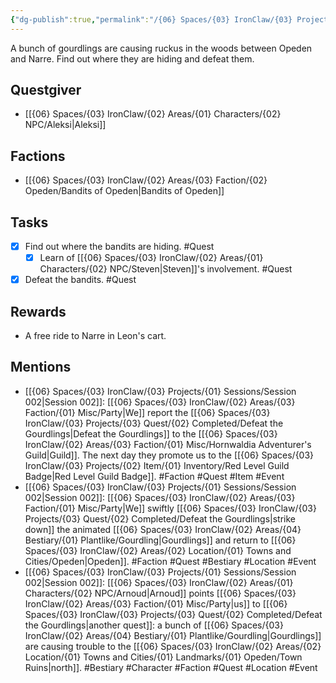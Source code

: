 ```yaml
---
{"dg-publish":true,"permalink":"/{06} Spaces/{03} IronClaw/{03} Projects/{03} Quest/{02} Completed/Defeat the Gourdlings/","title":"Defeat the Gourdlings"}
---
```



A bunch of gourdlings are causing ruckus in the woods between Opeden and Narre. Find out where they are hiding and defeat them.

## Questgiver

- [[{06} Spaces/{03} IronClaw/{02} Areas/{01} Characters/{02} NPC/Aleksi\|Aleksi]]

## Factions

- [[{06} Spaces/{03} IronClaw/{02} Areas/{03} Faction/{02} Opeden/Bandits of Opeden\|Bandits of Opeden]]

## Tasks

- [x] Find out where the bandits are hiding. #Quest
	- [x] Learn of [[{06} Spaces/{03} IronClaw/{02} Areas/{01} Characters/{02} NPC/Steven\|Steven]]'s involvement. #Quest
- [x] Defeat the bandits. #Quest

## Rewards

- A free ride to Narre in Leon's cart.

## Mentions

- [[{06} Spaces/{03} IronClaw/{03} Projects/{01} Sessions/Session 002\|Session 002]]: [[{06} Spaces/{03} IronClaw/{02} Areas/{03} Faction/{01} Misc/Party\|We]] report the [[{06} Spaces/{03} IronClaw/{03} Projects/{03} Quest/{02} Completed/Defeat the Gourdlings\|Defeat the Gourdlings]] to the [[{06} Spaces/{03} IronClaw/{02} Areas/{03} Faction/{01} Misc/Hornwaldia Adventurer's Guild\|Guild]]. The next day they promote us to the [[{06} Spaces/{03} IronClaw/{03} Projects/{02} Item/{01} Inventory/Red Level Guild Badge\|Red Level Guild Badge]]. #Faction #Quest #Item #Event
- [[{06} Spaces/{03} IronClaw/{03} Projects/{01} Sessions/Session 002\|Session 002]]: [[{06} Spaces/{03} IronClaw/{02} Areas/{03} Faction/{01} Misc/Party\|We]] swiftly [[{06} Spaces/{03} IronClaw/{03} Projects/{03} Quest/{02} Completed/Defeat the Gourdlings\|strike down]] the animated [[{06} Spaces/{03} IronClaw/{02} Areas/{04} Bestiary/{01} Plantlike/Gourdling\|Gourdlings]] and return to [[{06} Spaces/{03} IronClaw/{02} Areas/{02} Location/{01} Towns and Cities/Opeden\|Opeden]]. #Faction #Quest #Bestiary #Location #Event
- [[{06} Spaces/{03} IronClaw/{03} Projects/{01} Sessions/Session 002\|Session 002]]: [[{06} Spaces/{03} IronClaw/{02} Areas/{01} Characters/{02} NPC/Arnoud\|Arnoud]] points [[{06} Spaces/{03} IronClaw/{02} Areas/{03} Faction/{01} Misc/Party\|us]] to [[{06} Spaces/{03} IronClaw/{03} Projects/{03} Quest/{02} Completed/Defeat the Gourdlings\|another quest]]: a bunch of [[{06} Spaces/{03} IronClaw/{02} Areas/{04} Bestiary/{01} Plantlike/Gourdling\|Gourdlings]] are causing trouble to the [[{06} Spaces/{03} IronClaw/{02} Areas/{02} Location/{01} Towns and Cities/{01} Landmarks/{01} Opeden/Town Ruins\|north]]. #Bestiary #Character #Faction #Quest #Location #Event

